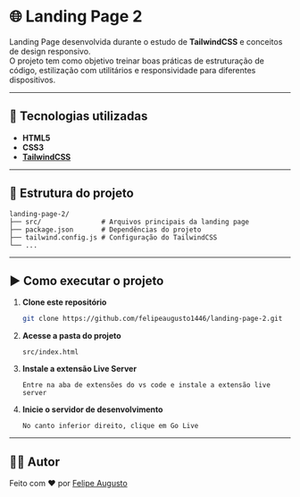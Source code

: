 # 🌐 Landing Page 2

Landing Page desenvolvida durante o estudo de **TailwindCSS** e conceitos de design responsivo.  
O projeto tem como objetivo treinar boas práticas de estruturação de código, estilização com utilitários e responsividade para diferentes dispositivos.  

---

## 🚀 Tecnologias utilizadas

- **HTML5**
- **CSS3**
- **[TailwindCSS](https://tailwindcss.com/)**

---

## 📂 Estrutura do projeto

```
landing-page-2/
├── src/               # Arquivos principais da landing page
├── package.json       # Dependências do projeto
├── tailwind.config.js # Configuração do TailwindCSS
└── ...
```

---

## ▶️ Como executar o projeto

1. **Clone este repositório**
   ```bash
   git clone https://github.com/felipeaugusto1446/landing-page-2.git
   ```

2. **Acesse a pasta do projeto**
   ```
   src/index.html
   ```

3. **Instale a extensão Live Server**
   ```
   Entre na aba de extensões do vs code e instale a extensão live server
   ```

4. **Inicie o servidor de desenvolvimento**
   ```
   No canto inferior direito, clique em Go Live
   ```
 

---

## 👨‍💻 Autor

Feito com ❤️ por [Felipe Augusto](https://github.com/felipeaugusto1446)  
